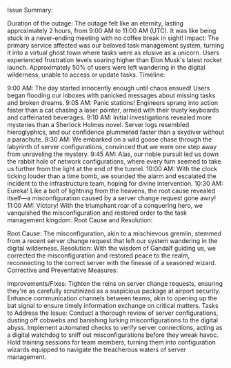 Issue Summary:

Duration of the outage: The outage felt like an eternity, lasting approximately 2 hours, from 9:00 AM to 11:00 AM (UTC). It was like being stuck in a never-ending meeting with no coffee break in sight!
Impact: The primary service affected was our beloved task management system, turning it into a virtual ghost town where tasks were as elusive as a unicorn. Users experienced frustration levels soaring higher than Elon Musk's latest rocket launch. Approximately 50% of users were left wandering in the digital wilderness, unable to access or update tasks.
Timeline:

9:00 AM: The day started innocently enough until chaos ensued! Users began flooding our inboxes with panicked messages about missing tasks and broken dreams.
9:05 AM: Panic stations! Engineers sprang into action faster than a cat chasing a laser pointer, armed with their trusty keyboards and caffeinated beverages.
9:10 AM: Initial investigations revealed more mysteries than a Sherlock Holmes novel. Server logs resembled hieroglyphics, and our confidence plummeted faster than a skydiver without a parachute.
9:30 AM: We embarked on a wild goose chase through the labyrinth of server configurations, convinced that we were one step away from unraveling the mystery.
9:45 AM: Alas, our noble pursuit led us down the rabbit hole of network configurations, where every turn seemed to take us further from the light at the end of the tunnel.
10:00 AM: With the clock ticking louder than a time bomb, we sounded the alarm and escalated the incident to the infrastructure team, hoping for divine intervention.
10:30 AM: Eureka! Like a bolt of lightning from the heavens, the root cause revealed itself—a misconfiguration caused by a server change request gone awry!
11:00 AM: Victory! With the triumphant roar of a conquering hero, we vanquished the misconfiguration and restored order to the task management kingdom.
Root Cause and Resolution:

Root Cause: The misconfiguration, akin to a mischievous gremlin, stemmed from a recent server change request that left our system wandering in the digital wilderness.
Resolution: With the wisdom of Gandalf guiding us, we corrected the misconfiguration and restored peace to the realm, reconnecting to the correct server with the finesse of a seasoned wizard.
Corrective and Preventative Measures:

Improvements/Fixes:
Tighten the reins on server change requests, ensuring they're as carefully scrutinized as a suspicious package at airport security.
Enhance communication channels between teams, akin to opening up the bat signal to ensure timely information exchange on critical matters.
Tasks to Address the Issue:
Conduct a thorough review of server configurations, dusting off cobwebs and banishing lurking misconfigurations to the digital abyss.
Implement automated checks to verify server connections, acting as a digital watchdog to sniff out misconfigurations before they wreak havoc.
Hold training sessions for team members, turning them into configuration wizards equipped to navigate the treacherous waters of server management.
